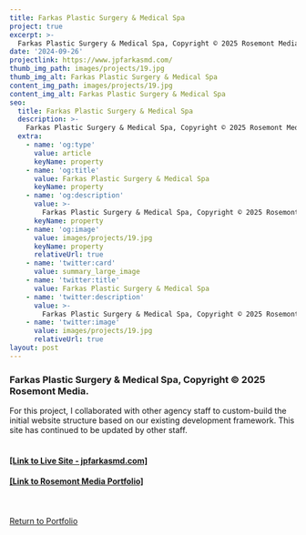 ```yaml
---
title: Farkas Plastic Surgery & Medical Spa
project: true
excerpt: >-
  Farkas Plastic Surgery & Medical Spa, Copyright © 2025 Rosemont Media. For this project, I collaborated with other agency staff to custom-build the initial website structure based on our existing development framework. This site has continued to be updated by other staff.
date: '2024-09-26'
projectlink: https://www.jpfarkasmd.com/
thumb_img_path: images/projects/19.jpg
thumb_img_alt: Farkas Plastic Surgery & Medical Spa
content_img_path: images/projects/19.jpg
content_img_alt: Farkas Plastic Surgery & Medical Spa
seo:
  title: Farkas Plastic Surgery & Medical Spa
  description: >-
    Farkas Plastic Surgery & Medical Spa, Copyright © 2025 Rosemont Media. For this project, I collaborated with other agency staff to custom-build the initial website structure based on our existing development framework. This site has continued to be updated by other staff.
  extra:
    - name: 'og:type'
      value: article
      keyName: property
    - name: 'og:title'
      value: Farkas Plastic Surgery & Medical Spa
      keyName: property
    - name: 'og:description'
      value: >-
        Farkas Plastic Surgery & Medical Spa, Copyright © 2025 Rosemont Media. For this project, I collaborated with other agency staff to custom-build the initial website structure based on our existing development framework. This site has continued to be updated by other staff.
      keyName: property
    - name: 'og:image'
      value: images/projects/19.jpg
      keyName: property
      relativeUrl: true
    - name: 'twitter:card'
      value: summary_large_image
    - name: 'twitter:title'
      value: Farkas Plastic Surgery & Medical Spa
    - name: 'twitter:description'
      value: >-
        Farkas Plastic Surgery & Medical Spa, Copyright © 2025 Rosemont Media. For this project, I collaborated with other agency staff to custom-build the initial website structure based on our existing development framework. This site has continued to be updated by other staff.
    - name: 'twitter:image'
      value: images/projects/19.jpg
      relativeUrl: true
layout: post
---
```


### Farkas Plastic Surgery & Medical Spa, Copyright © 2025 Rosemont Media.
For this project, I collaborated with other agency staff to custom-build the initial website structure based on our existing development framework. This site has continued to be updated by other staff.
<br />
<br />
<h4><a href="https://www.jpfarkasmd.com/" target="_blank">[Link to Live Site - jpfarkasmd.com]</a></h4>
<h4><a href="https://www.rosemontmedia.com/website/clients/farkas-plastic-surgery-medical-spa/" target="_blank">[Link to Rosemont Media Portfolio]</a></h4>

<!-- Lorem ipsum dolor sit amet, consectetur adipiscing elit, sed do eiusmod tempor incididunt ut labore et dolore magna aliqua. Arcu ac tortor dignissim convallis. Enim lobortis scelerisque fermentum dui faucibus. Arcu bibendum at varius vel. In arcu cursus euismod quis viverra nibh cras pulvinar mattis.

<p class="codepen" data-height="300" data-default-tab="html,result" data-slug-hash="ZEXyOEj" data-user="strandian" style="height: 300px; box-sizing: border-box; display: flex; align-items: center; justify-content: center; border: 2px solid; margin: 1em 0; padding: 1em;">
  <span>See the Pen <a href="https://codepen.io/strandian/pen/ZEXyOEj">
  Calculator with JavaScript</a> by Ian Strand (<a href="https://codepen.io/strandian">@strandian</a>)
  on <a href="https://codepen.io">CodePen</a>.</span>
</p> -->

<br />
<br />
<a class="button" href="/portfolio/">
  Return to Portfolio
</a>

<script async src="https://cpwebassets.codepen.io/assets/embed/ei.js"></script>